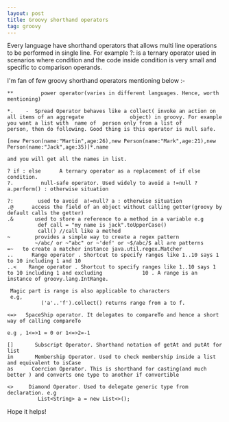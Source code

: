 ```yaml
---
layout: post
title: Groovy shorthand operators
tag: groovy
---
```


Every language have shorthand operators that allows multi line operations to be performed in single line. For example ?: is a ternary operator used in scenarios where condition and  the code inside condition is very small and specific to comparison operands.

I'm fan of few groovy shorthand operators mentioning below :-

	**         power operator(varies in different languages. Hence, worth mentioning)

	*.    -  Spread Operator behaves like a collect( invoke an action on all items of an aggregate               object) in groovy. For example you want a list with  name of  person only from a list of            person, then do following. Good thing is this operator is null safe.

	[new Person(name:"Martin",age:26),new Person(name:"Mark",age:21),new Person(name:"Jack",age:35)]*.name

	and you will get all the names in list.

	? if : else      A ternary operator as a replacement of if else condition.
	?.         null-safe operator. Used widely to avoid a !=null ? a.perform() : otherwise situation

	?:        used to avoid  a!=null? a : otherwise situation
	.@      access the field of an object without calling getter(groovy by default calls the getter)
	.&       used to store a reference to a method in a variable e.g
			  def call = "my name is jack".toUpperCase()
			  call() //call like a method
	~        provides a simple way to create a regex pattern
			 ~/abc/ or ~"abc" or ~'def' or ~$/abc/$ all are patterns
	=~   to create a matcher instance java.util.regex.Matcher
	..      Range operator . Shortcut to specify ranges like 1..10 says 1 to 10 including 1 and 10
	..<    Range operator . Shortcut to specify ranges like 1..10 says 1 to 10 including 1 and excluding             10 . A range is an instance of groovy.lang.IntRange.

	 Magic part is range is also applicable to characters
	 e.g,
			   ('a'..'f').collect() returns range from a to f.

	<=>   SpaceShip operator. It delegates to compareTo and hence a short way of calling compareTo

	e.g , 1<=>1 = 0 or 1<=>2=-1

	[]       Subscript Operator. Shorthand notation of getAt and putAt for list
	in       Membership Operator. Used to check membership inside a list and equivalent to isCase
	as      Coercion Operator. This is shorthand for casting(and much better ) and converts one type to another if convertible

	<>     Diamond Operator. Used to delegate generic type from declaration. e.g
			  List<String> a = new List<>();

Hope it helps!